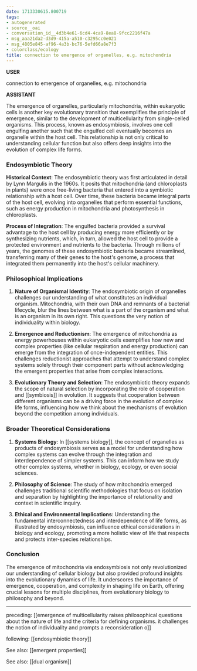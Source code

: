 ```yaml
---
date: 1713330615.800719
tags:
- autogenerated
- source__oai
- conversation_id__4d3b4e61-6cd4-4ca9-8ea8-9fcc2216f47a
- msg_aaa21da2-d3d9-415a-a510-c3295cc0e021
- msg_4805e845-af96-4a3b-bc76-5efd66a8e7f3
- colorclass/ecology
title: connection to emergence of organelles, e.g. mitochondria
---
```


**USER**

connection to emergence of organelles, e.g. mitochondria


**ASSISTANT**

The emergence of organelles, particularly mitochondria, within eukaryotic cells is another key evolutionary transition that exemplifies the principle of emergence, similar to the development of multicellularity from single-celled organisms. This process, known as endosymbiosis, involves one cell engulfing another such that the engulfed cell eventually becomes an organelle within the host cell. This relationship is not only critical to understanding cellular function but also offers deep insights into the evolution of complex life forms.

### Endosymbiotic Theory

**Historical Context**: The endosymbiotic theory was first articulated in detail by Lynn Margulis in the 1960s. It posits that mitochondria (and chloroplasts in plants) were once free-living bacteria that entered into a symbiotic relationship with a host cell. Over time, these bacteria became integral parts of the host cell, evolving into organelles that perform essential functions, such as energy production in mitochondria and photosynthesis in chloroplasts.

**Process of Integration**: The engulfed bacteria provided a survival advantage to the host cell by producing energy more efficiently or by synthesizing nutrients, which, in turn, allowed the host cell to provide a protected environment and nutrients to the bacteria. Through millions of years, the genomes of these endosymbiotic bacteria became streamlined, transferring many of their genes to the host's genome, a process that integrated them permanently into the host's cellular machinery.

### Philosophical Implications

1. **Nature of Organismal Identity**: The endosymbiotic origin of organelles challenges our understanding of what constitutes an individual organism. Mitochondria, with their own DNA and remnants of a bacterial lifecycle, blur the lines between what is a part of the organism and what is an organism in its own right. This questions the very notion of individuality within biology.

2. **Emergence and Reductionism**: The emergence of mitochondria as energy powerhouses within eukaryotic cells exemplifies how new and complex properties (like cellular respiration and energy production) can emerge from the integration of once-independent entities. This challenges reductionist approaches that attempt to understand complex systems solely through their component parts without acknowledging the emergent properties that arise from complex interactions.

3. **Evolutionary Theory and Selection**: The endosymbiotic theory expands the scope of natural selection by incorporating the role of cooperation and [[symbiosis]] in evolution. It suggests that cooperation between different organisms can be a driving force in the evolution of complex life forms, influencing how we think about the mechanisms of evolution beyond the competition among individuals.

### Broader Theoretical Considerations

1. **Systems Biology**: In [[systems biology]], the concept of organelles as products of endosymbiosis serves as a model for understanding how complex systems can evolve through the integration and interdependence of simpler systems. This can inform how we study other complex systems, whether in biology, ecology, or even social sciences.

2. **Philosophy of Science**: The study of how mitochondria emerged challenges traditional scientific methodologies that focus on isolation and separation by highlighting the importance of relationality and context in scientific inquiry.

3. **Ethical and Environmental Implications**: Understanding the fundamental interconnectedness and interdependence of life forms, as illustrated by endosymbiosis, can influence ethical considerations in biology and ecology, promoting a more holistic view of life that respects and protects inter-species relationships.

### Conclusion

The emergence of mitochondria via endosymbiosis not only revolutionized our understanding of cellular biology but also provided profound insights into the evolutionary dynamics of life. It underscores the importance of emergence, cooperation, and complexity in shaping life on Earth, offering crucial lessons for multiple disciplines, from evolutionary biology to philosophy and beyond.


---

preceding: [[emergence of multicellularity raises philosophical questions about the nature of life and the criteria for defining organisms. it challenges the notion of individuality and prompts a reconsideration o]]  


following: [[endosymbiotic theory]]

See also: [[emergent properties]]


See also: [[dual organism]]